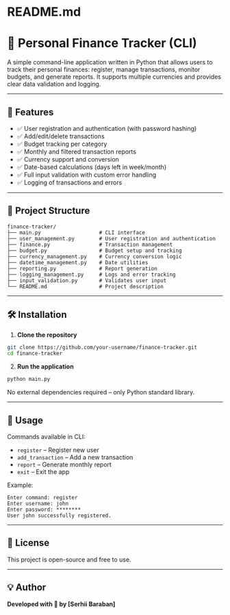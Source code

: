 # README.md

# 🧮 Personal Finance Tracker (CLI)

A simple command-line application written in Python that allows users to track their personal finances: register, manage transactions, monitor budgets, and generate reports. It supports multiple currencies and provides clear data validation and logging.

---

## 🚀 Features

- ✅ User registration and authentication (with password hashing)
- ✅ Add/edit/delete transactions
- ✅ Budget tracking per category
- ✅ Monthly and filtered transaction reports
- ✅ Currency support and conversion
- ✅ Date-based calculations (days left in week/month)
- ✅ Full input validation with custom error handling
- ✅ Logging of transactions and errors

---

## 🧩 Project Structure

```
finance-tracker/
├── main.py                   # CLI interface
├── user_management.py        # User registration and authentication
├── finance.py                # Transaction management
├── budget.py                 # Budget setup and tracking
├── currency_management.py    # Currency conversion logic
├── datetime_management.py    # Date utilities
├── reporting.py              # Report generation
├── logging_management.py     # Logs and error tracking
├── input_validation.py       # Validates user input
└── README.md                 # Project description
```

---

## 🛠️ Installation

1. **Clone the repository**
```bash
git clone https://github.com/your-username/finance-tracker.git
cd finance-tracker
```

2. **Run the application**
```bash
python main.py
```

No external dependencies required – only Python standard library.

---

## 📌 Usage

Commands available in CLI:
- `register` – Register new user
- `add_transaction` – Add a new transaction
- `report` – Generate monthly report
- `exit` – Exit the app

Example:
```
Enter command: register
Enter username: john
Enter password: ********
User john successfully registered.
```

---

## 📄 License
This project is open-source and free to use.

---

## 💡 Author
**Developed with 💙 by [Serhii Baraban]**


